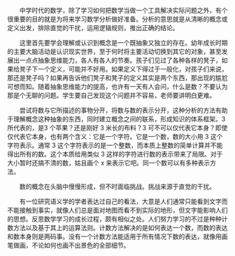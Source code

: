 &ensp;&ensp;&ensp;&ensp;中学时代的数学，除了学习如何把数学当做一个工具解决实际问题之外，有个很重要的目的就是为将来学习数学分析做好准备。分析的意思就是从清晰的概念或定义出发，排除直觉的干扰，运用逻辑规则，推出正确的结论。

&ensp;&ensp;&ensp;&ensp;这里首先要学会理解或认识到概念是一个既抽象又独立的存在。幼年成长时期的主要大脑活动是认识现实世界，至于何时将主要活动切换到其它的对象，甚至发展出一点点抽象思维能力，各人有各人的节奏。孩子们见过了各种各样的凳子，如果给凳子下一个定义，可能并不好用。如果定义下得过于一般化，对孩子们来说，那还是凳子吗？如果再告诉他们凳子和凳子的定义其实是两个东西，那出现的尴尬可想而知。随着抽象思维能力的提高，也许有一天有人会问，什么是数？不要认为那是个无聊的问题。学生要自己发现这个问题并不容易，老师要讲明白更难。

&ensp;&ensp;&ensp;&ensp;尝试将数与它所描述的事物分开，将数与数的表示分开，这种分析的方法有助于理解概念这种抽象的东西，同时建立概念之间的联系，形成知识的体系框架。3 所代表的，是3 个苹果？还是刚好 3 米长的布料？3 可不可以仅代表它本身？即使仅代表它本身，也有两个含义：它是一个字符。它是一个数，数的大小用 3 这个字符表示。通常 3 这个字符表示的是一个整数，而本质上整数的简单计算并不能得出所有的数。这个本质给用类似 3 这样的字符进行数的表示带来了局限。对于大小暂时还搞不清的数，姑且画个 x 来表示它吧。同一个数可以有多种表示方法。

&ensp;&ensp;&ensp;&ensp;数的概念在头脑中慢慢形成，但不时面临挑战。挑战来源于直觉的干扰。

&ensp;&ensp;&ensp;&ensp;有一位研究语义学的学者表达过自己的看法，大意是人们通常只能看到文字而不能接触到事实，就像人们总是面对地图而看不到实际的地形，但文字能影响人们的思想。反思数学学习的成长过程，颇有相似之处。人们努力学习的不过是种种计数方法以及基于其上的运算法则。计数方法解决的是如何表达一个数，而数的表达和数本身则是两码事。没有一个计数方法能适用于所有情况下数的表达，就像用画笔做画，不论如何也画不出景色的全部细节。